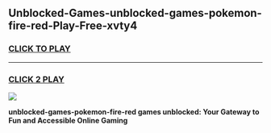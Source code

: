 
## Unblocked-Games-unblocked-games-pokemon-fire-red-Play-Free-xvty4
<h3>
<a href="https://premium76.site?title=unblocked-games-pokemon-fire-red&ref=22A">CLICK TO PLAY</a></h3>
<hr>

<h3>
<a href="https://premium76.site?title=unblocked-games-pokemon-fire-red&ref=22A">CLICK 2 PLAY</a>
  
</h3>

<a href="https://premium76.site?title=unblocked-games-pokemon-fire-red&ref=22A"><img src="https://clearcache.store/games.png"></a>


**unblocked-games-pokemon-fire-red games unblocked: Your Gateway to Fun and Accessible Online Gaming**
